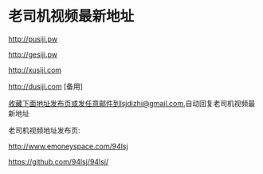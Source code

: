 # 老司机视频最新地址

http://pusiji.pw 

http://gesiji.pw

http://xusiji.com 

http://dusiji.com [备用]

收藏下面地址发布页或发任意邮件到lsjdizhi@gmail.com,自动回复老司机视频最新地址

老司机视频地址发布页:

http://www.emoneyspace.com/94lsj

https://github.com/94lsj/94lsj/
